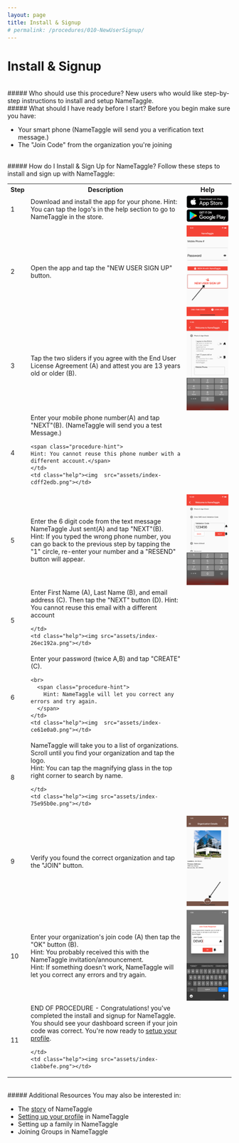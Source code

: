 ```yaml
---
layout: page
title: Install & Signup
# permalink: /procedures/010-NewUserSignup/
---
```


<h1 class="perm-marker">Install & Signup</h1>

<br>
##### Who should use this procedure?
New users who would like step-by-step instructions to install and setup NameTaggle.

<br>
##### What should I have ready before I start?
Before you begin make sure you have:
<ul class="release-bullets">
<li> Your smart phone (NameTaggle will send you a verification text message.)</li>
<li>The "Join Code" from the organization you're joining</li>
</ul>

<br>
##### How do I Install & Sign Up for NameTaggle?
Follow these steps to install and sign up with NameTaggle:
<table class="procedure-table">
  <tr>
    <th>Step</th>
    <th>Description</th>
    <th>Help</th>
  </tr>
  <tr>
    <td class="step-num">1</td>
    <td class="description">Download and install the app for your phone.
    <span class="procedure-hint">
    Hint: You can tap the logo's in the help section to go to NameTaggle in the store.</span>
    </td>
    <td class="help">
      <a href="https://apps.apple.com/us/app/nametaggle/id1479297455"><img src="/assets/download-app-store.png"></a>
      <br>
      <a href="https://play.google.com/store/apps/details?id=com.nametaggle.nametaggle&hl=en_US"><img src="/assets/download-google-play.png"></a>
    </td>
  </tr>
  <tr>
    <td class="step-num">2</td>
    <td class="description">Open the app and tap the "NEW USER SIGN UP" button.</td>
    <td class="help"><img src="assets/index-52b6ff02.png"></td>
  </tr>

  <tr>
    <td class="step-num">3</td>
    <td class="description"> Tap the two sliders if you agree with the End User License Agreement (A) and attest you are 13 years old or older (B).</td>
    <td class="help"><img src="assets/index-afa40d10.png"></td>
  </tr>

  <tr>
    <td class="step-num">4</td>
    <td class="description">Enter your mobile phone number(A) and tap "NEXT"(B). (NameTaggle will send you a test Message.)

    <span class="procedure-hint">
    Hint: You cannot reuse this phone number with a different account.</span>
    </td>
    <td class="help"><img  src="assets/index-cdff2edb.png"></td>
  </tr>

  <tr>
    <td class="step-num">5</td>
    <td class="description">Enter the 6 digit code from the text message NameTaggle Just sent(A) and tap "NEXT"(B). <br>
    <span class="procedure-hint">
    Hint: If you typed the wrong phone number, you can go back to the previous step by tapping the "1" circle, re-enter your number and a "RESEND" button will appear. </span></td>
    <td class="help"><img  src="assets/index-4f3e7a2f.png"></td>
  </tr>

  <tr>
    <td class="step-num">5</td>
    <td class="description">Enter First Name (A), Last Name (B), and email address (C). Then tap the "NEXT" button (D).
    <span class="procedure-hint">
      Hint: You cannot reuse this email with a different account
    </span>

    </td>
    <td class="help"><img src="assets/index-26ec192a.png"></td>
  </tr>


  <tr>
    <td class="step-num">6</td>
    <td class="description">Enter your password (twice A,B) and tap "CREATE" (C).

    <br>
      <span class="procedure-hint">
        Hint: NameTaggle will let you correct any errors and try again.
      </span>
    </td>
    <td class="help"><img  src="assets/index-ce61e0a0.png"></td>
  </tr>

  <tr>
    <td class="step-num">8</td>
    <td class="description">NameTaggle will take you to a list of organizations. Scroll until you find your organization and tap the logo.
    <br>
    <span class="procedure-hint">
      Hint: You can tap the magnifying glass in the top right corner to search by name.
      </span>

    </td>
    <td class="help"><img src="assets/index-75e95b0e.png"></td>
  </tr>

  <tr>
    <td class="step-num">9</td>
    <td class="description">
      Verify you found the correct organization and tap the "JOIN" button.
    </td>
    <td class="help"><img src="assets/index-5c5916b6.png"></td>
  </tr>



  <tr>
    <td class="step-num">10</td>
    <td class="description"> Enter your organization's join code (A) then tap the "OK" button (B).
    <br>
    <span class="procedure-hint">
      Hint: You probably received this with the NameTaggle invitation/announcement.
      </span>
      <br>
    <span class="procedure-hint">
      Hint: If something doesn't work, NameTaggle will let you correct any errors and try again.
    </span>
    </td>
    <td class="help"><img src="assets/index-e4a0ef36.png"></td>
  </tr>

  <tr>
    <td class="step-num">11</td>
    <td class="description"> END OF PROCEDURE - Congratulations! you've completed the install and signup for NameTaggle.  You should see your dashboard screen if your join code was correct. You're now ready to <a href="/procedures/020-ProfileSetup/">setup your profile</a>.
    <br>

    </td>
    <td class="help"><img src="assets/index-c1abbefe.png"></td>
  </tr>

</table>

<br>
##### Additional Resources
You may also be interested in:
<ul class="release-bullets">
<li>The <a href="/about/">story</a> of NameTaggle</li>
<li><a href="/procedures/020-ProfileSetup/">Setting up your profile</a> in NameTaggle</li>
<li>Setting up a family in NameTaggle</li>
<li>Joining Groups in NameTaggle</li>
</ul>
